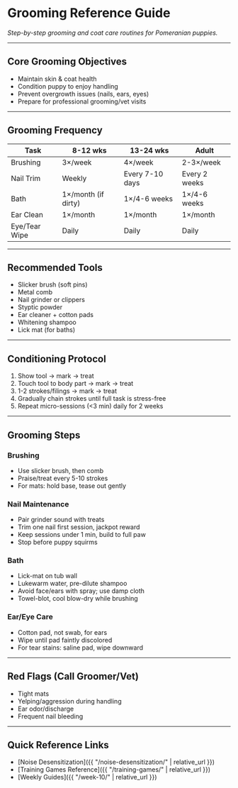 # Grooming Reference Guide
*Step-by-step grooming and coat care routines for Pomeranian puppies.*

---

## Core Grooming Objectives
- Maintain skin & coat health
- Condition puppy to enjoy handling
- Prevent overgrowth issues (nails, ears, eyes)
- Prepare for professional grooming/vet visits

---

## Grooming Frequency

<!-- Table: Grooming Frequency -->

| Task | 8-12 wks | 13-24 wks | Adult |
|------|---------|-----------|-------|
| Brushing | 3×/week | 4×/week | 2-3×/week |
| Nail Trim | Weekly | Every 7-10 days | Every 2 weeks |
| Bath | 1×/month (if dirty) | 1×/4-6 weeks | 1×/4-6 weeks |
| Ear Clean | 1×/month | 1×/month | 1×/month |
| Eye/Tear Wipe | Daily | Daily | Daily |

---

## Recommended Tools
- Slicker brush (soft pins)
- Metal comb
- Nail grinder or clippers
- Styptic powder
- Ear cleaner + cotton pads
- Whitening shampoo
- Lick mat (for baths)

---

## Conditioning Protocol
1. Show tool → mark → treat
2. Touch tool to body part → mark → treat
3. 1-2 strokes/filings → mark → treat
4. Gradually chain strokes until full task is stress-free
5. Repeat micro-sessions (<3 min) daily for 2 weeks

---

## Grooming Steps
### Brushing
- Use slicker brush, then comb
- Praise/treat every 5-10 strokes
- For mats: hold base, tease out gently

### Nail Maintenance
- Pair grinder sound with treats
- Trim one nail first session, jackpot reward
- Keep sessions under 1 min, build to full paw
- Stop before puppy squirms

### Bath
- Lick-mat on tub wall
- Lukewarm water, pre-dilute shampoo
- Avoid face/ears with spray; use damp cloth
- Towel-blot, cool blow-dry while brushing

### Ear/Eye Care
- Cotton pad, not swab, for ears
- Wipe until pad faintly discolored
- For tear stains: saline pad, wipe downward

---

## Red Flags (Call Groomer/Vet)
- Tight mats
- Yelping/aggression during handling
- Ear odor/discharge
- Frequent nail bleeding

---

## Quick Reference Links
- [Noise Desensitization]({{ "/noise-desensitization/" | relative_url }})
- [Training Games Reference]({{ "/training-games/" | relative_url }})
- [Weekly Guides]({{ "/week-10/" | relative_url }}) 